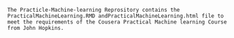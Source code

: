     The Practicle-Machine-learning Reprository contains the PracticalMachineLearning.RMD andPracticalMachineLearning.html file to meet the requirements of the Cousera Practical Machine learning Course from John Hopkins.